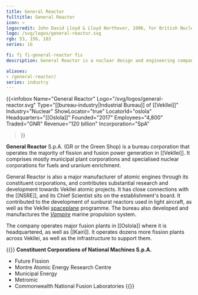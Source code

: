 ```yaml
---
title: General Reactor
fulltitle: General Reactor
icon: ⚛
logocredit: John David Lloyd & Lloyd Northover, 1996, for British Nuclear Fuels.
logo: /svg/logos/general-reactor.svg
rgb: 53, 156, 103
series: ib

fi: fi fi-general-reactor fis
description: General Reactor is a nuclear design and engineering company in Vekllei. It is a bureau corporation made up of many constituent companies.

aliases:
- /general-reactor/
series: industry
---
```


{{<infobox
	  Name="General Reactor"
	  Logo="/svg/logos/general-reactor.svg"
	  Type="[[bureau-industry|Industrial Bureau]] of [[Vekllei]]"
	  Industry="Nuclear"
	  ShowLocator="true"
	  LocatorId="oslola"
	  Headquarters="[[Oslola]]"
	  Founded="2017"
	  Employees="4,800"
	  Traded="GNR"
	  Revenue="120 billion"
	  Incorporation="SpA"
  >}}

<span class="fi fi-general-reactor fis"></span> **General Reactor** S.p.A. (GR or the Green Shop) is a bureau corporation that operates the majority of fission and fusion power generation in [[Vekllei]]. It comprises mostly municipal plant corporations and specialised nuclear corporations for fuels and uranium enrichment.

General Reactor is also a major manufacturer of atomic engines through its constituent corporations, and contributes substantial research and development towards Vekllei atomic projects. It has close connections with the [[NSRE]], and its Chief Scientist sits on the establishment's board. It contributed to the development of sunburst reactors used in light aircraft, as well as the Vekllei [spaceplane](/stories/lightbulb/) programme. The bureau also developed and manufactures the [*Vampire*](/NMPR/) marine propulsion system.

The company operates major fusion plants in [[Oslola]] where it is headquartered, as well as [[Kairi]]. It operates dozens more fission plants across Vekllei, as well as the infrastructure to support them.

{{<note panel>}}
**Constituent Corporations of National Machines S.p.A.**
* Future Fission
* Montre Atomic Energy Research Centre
* Municipal Energy
* Metromic
* Commonwealth National Fusion Laboratories
{{</note>}}

